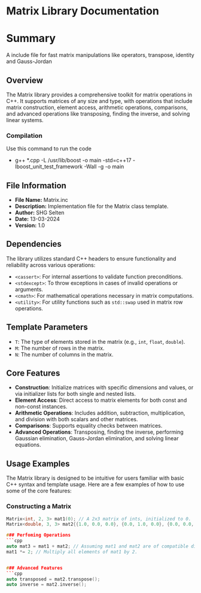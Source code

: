 # Matrix Library Documentation

# Summary
A include file for fast matrix manipulations like operators, transpose, identity and Gauss-Jordan

## Overview
The Matrix library provides a comprehensive toolkit for matrix operations in C++. It supports matrices of any size and type, with operations that include matrix construction, element access, arithmetic operations, comparisons, and advanced operations like transposing, finding the inverse, and solving linear systems.

### Compilation
Use this command to run the code

- g++ *.cpp -L /usr/lib/boost -o main -std=c++17 -lboost_unit_test_framework -Wall -g -o main

## File Information
- **File Name:** Matrix.inc
- **Description:** Implementation file for the Matrix class template.
- **Author:** SHG Selten
- **Date:** 13-03-2024
- **Version:** 1.0

## Dependencies
The library utilizes standard C++ headers to ensure functionality and reliability across various operations:
- `<cassert>`: For internal assertions to validate function preconditions.
- `<stdexcept>`: To throw exceptions in cases of invalid operations or arguments.
- `<cmath>`: For mathematical operations necessary in matrix computations.
- `<utility>`: For utility functions such as `std::swap` used in matrix row operations.

## Template Parameters
- `T`: The type of elements stored in the matrix (e.g., `int`, `float`, `double`).
- `M`: The number of rows in the matrix.
- `N`: The number of columns in the matrix.

## Core Features
- **Construction**: Initialize matrices with specific dimensions and values, or via initializer lists for both single and nested lists.
- **Element Access**: Direct access to matrix elements for both const and non-const instances.
- **Arithmetic Operations**: Includes addition, subtraction, multiplication, and division with both scalars and other matrices.
- **Comparisons**: Supports equality checks between matrices.
- **Advanced Operations**: Transposing, finding the inverse, performing Gaussian elimination, Gauss-Jordan elimination, and solving linear equations.

## Usage Examples
The Matrix library is designed to be intuitive for users familiar with basic C++ syntax and template usage. Here are a few examples of how to use some of the core features:

### Constructing a Matrix
```cpp
Matrix<int, 2, 3> mat1(0); // A 2x3 matrix of ints, initialized to 0.
Matrix<double, 3, 3> mat2{{1.0, 0.0, 0.0}, {0.0, 1.0, 0.0}, {0.0, 0.0, 1.0}}; // 3x3 identity matrix.

### Perfoming Operations
```cpp
auto mat3 = mat1 + mat2; // Assuming mat1 and mat2 are of compatible dimensions.
mat1 *= 2; // Multiply all elements of mat1 by 2.


### Advanced Features
```cpp
auto transposed = mat2.transpose();
auto inverse = mat2.inverse();

